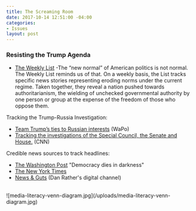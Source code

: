 ```yaml
---
title: The Screaming Room
date: 2017-10-14 12:51:00 -04:00
categories:
- Issues
layout: post
---
```


### Resisting the Trump Agenda
* [The Weekly List](http://theweeklylist.org/) -The “new normal” of American politics is not normal. The Weekly List reminds us of that. On a weekly basis, the List tracks specific news stories representing eroding norms under the current regime. Taken together, they reveal a nation pushed towards authoritarianism, the wielding of unchecked governmental authority by one person or group at the expense of the freedom of those who oppose them.


Tracking the Trump-Russia Investigation:
* [Team Trump’s ties to Russian interests](https://www.washingtonpost.com/graphics/national/trump-russia/?utm_term=.6a7cf975e8b4) (WaPo)
* [Tracking the investigations of the Special Council, the Senate and House.](http://www.cnn.com/interactive/2017/politics/russia-investigations/) (CNN)

Credible news sources to track headlines:
* [The Washington Post](https://www.washingtonpost.com/) "Democracy dies in darkness"
* [The New York Times](https://www.nytimes.com/)
* [News & Guts](https://www.newsandgutsmedia.com/) (Dan Rather's digital channel)
<BR>
![media-literacy-venn-diagram.jpg](/uploads/media-literacy-venn-diagram.jpg)
